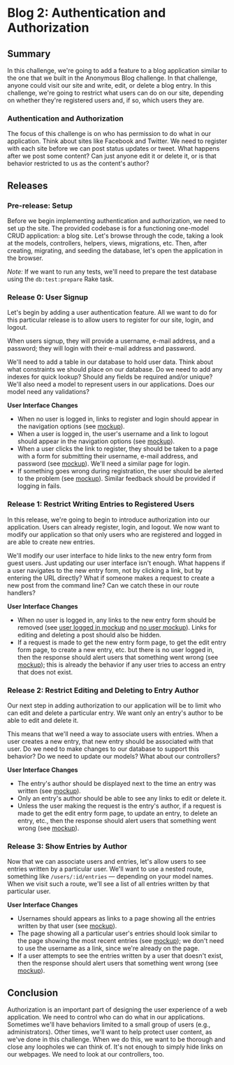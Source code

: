 # Blog 2: Authentication and Authorization

## Summary
In this challenge, we're going to add a feature to a blog application similar to the one that we built in the Anonymous Blog challenge. In that challenge, anyone could visit our site and write, edit, or delete a blog entry. In this challenge, we're going to restrict what users can do on our site, depending on whether they're registered users and, if so, which users they are.

### Authentication and Authorization
The focus of this challenge is on who has permission to do what in our application.  Think about sites like Facebook and Twitter.  We need to register with each site before we can post status updates or tweet. What happens after we post some content? Can just anyone edit it or delete it, or is that behavior restricted to us as the content's author?


## Releases
### Pre-release: Setup
Before we begin implementing authentication and authorization, we need to set up the site. The provided codebase is for a functioning one-model CRUD application:  a blog site. Let's browse through the code, taking a look at the models, controllers, helpers, views, migrations, etc. Then, after creating, migrating, and seeding the database, let's open the application in the browser.

*Note:* If we want to run any tests, we'll need to prepare the test database using the `db:test:prepare` Rake task.


### Release 0: User Signup
Let's begin by adding a user authentication feature. All we want to do for this particular release is to allow users to register for our site, login, and logout.

When users signup, they will provide a username, e-mail address, and a password; they will login with their e-mail address and password.

We'll need to add a table in our database to hold user data. Think about what constraints we should place on our database. Do we need to add any indexes for quick lookup? Should any fields be required and/or unique? We'll also need a model to represent users in our applications. Does our model need any validations?

**User Interface Changes**
- When no user is logged in, links to register and login should appear in the navigation options (see [mockup](readme-assets/auth-nav-no-user.png)).
- When a user is logged in, the user's username and a link to logout should appear in the navigation options (see [mockup](readme-assets/auth-nav-user.png)).
- When a user clicks the link to register, they should be taken to a page with a form for submitting their username, e-mail address, and password (see [mockup](readme-assets/registration-form.png)).  We'll need a similar page for login.
- If something goes wrong during registration, the user should be alerted to the problem (see [mockup](readme-assets/registration-form-show-errors.png)).  Similar feedback should be provided if logging in fails.


### Release 1: Restrict Writing Entries to Registered Users
In this release, we're going to begin to introduce authorization into our application. Users can already register, login, and logout. We now want to modify our application so that only users who are registered and logged in are able to create new entries.

We'll modify our user interface to hide links to the new entry form from guest users. Just updating our user interface isn't enough.  What happens if a user navigates to the new entry form, not by clicking a link, but by entering the URL directly?  What if someone makes a request to create a new post from the command line?  Can we catch these in our route handlers?

**User Interface Changes**
- When no user is logged in, any links to the new entry form should be removed (see [user logged in mockup](readme-assets/auth-nav-user.png) and [no user mockup](readme-assets/no-user-no-link-to-form.png)).  Links for editing and deleting a post should also be hidden.
- If a request is made to get the new entry form page, to get the edit entry form page, to create a new entry, etc. but there is no user logged in, then the response should alert users that something went wrong (see [mockup](readme-assets/something-went-wrong.png)); this is already the behavior if any user tries to access an entry that does not exist.


### Release 2: Restrict Editing and Deleting to Entry Author
Our next step in adding authorization to our application will be to limit who can edit and delete a particular entry. We want only an entry's author to be able to edit and delete it.

This means that we'll need a way to associate users with entries. When a user creates a new entry, that new entry should be associated with that user. Do we need to make changes to our database to support this behavior? Do we need to update our models? What about our controllers?

**User Interface Changes**
- The entry's author should be displayed next to the time an entry was written (see [mockup](readme-assets/index-show-author-username.png)).
- Only an entry's author should be able to see any links to edit or delete it.
- Unless the user making the request is the entry's author, if a request is made to get the edit entry form page, to update an entry, to delete an entry, etc., then the response should alert users that something went wrong (see [mockup](readme-assets/something-went-wrong.png)).


### Release 3: Show Entries by Author
Now that we can associate users and entries, let's allow users to see entries written by a particular user. We'll want to use a nested route, something like `/users/:id/entries` — depending on your model names. When we visit such a route, we'll see a list of all entries written by that particular user.


**User Interface Changes**
- Usernames should appears as links to a page showing all the entries written by that user (see [mockup](readme-assets/usernames-as-links.png)).
- The page showing all a particular user's entries should look similar to the page showing the most recent entries (see [mockup](readme-assets/user-entries.png)); we don't need to use the username as a link, since we're already on the page.
- If a user attempts to see the entries written by a user that doesn't exist, then the response should alert users that something went wrong (see [mockup](readme-assets/something-went-wrong.png)).


## Conclusion
Authorization is an important part of designing the user experience of a web application. We need to control who can do what in our applications. Sometimes we'll have behaviors limited to a small group of users (e.g., administrators). Other times, we'll want to help protect user content, as we've done in this challenge. When we do this, we want to be thorough and close any loopholes we can think of. It's not enough to simply hide links on our webpages. We need to look at our controllers, too.
